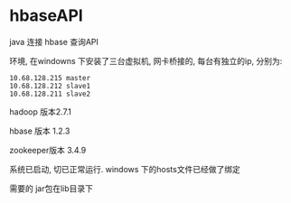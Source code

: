 # hbaseAPI
java 连接 hbase 查询API

环境, 在windowns 下安装了三台虚拟机, 网卡桥接的, 每台有独立的ip, 分别为:

	10.68.128.215 master  
	10.68.128.212 slave1  
	10.68.128.211 slave2  


hadoop 版本2.7.1

hbase 版本 1.2.3

zookeeper版本 3.4.9

系统已启动, 切已正常运行. windows 下的hosts文件已经做了绑定

需要的 jar包在lib目录下